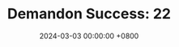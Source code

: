 ---
title: "Demandon Success: 22"
date: 2024-03-03 00:00:00 +0800
categories: [Blogging]
tag: [Blogging]
image: https://pbs.twimg.com/media/GHK2MNVWwAATABP?format=jpg&name=large
---